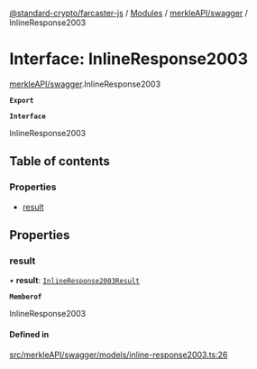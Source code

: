 [@standard-crypto/farcaster-js](../README.md) / [Modules](../modules.md) / [merkleAPI/swagger](../modules/merkleAPI_swagger.md) / InlineResponse2003

# Interface: InlineResponse2003

[merkleAPI/swagger](../modules/merkleAPI_swagger.md).InlineResponse2003

**`Export`**

**`Interface`**

InlineResponse2003

## Table of contents

### Properties

- [result](merkleAPI_swagger.InlineResponse2003.md#result)

## Properties

### result

• **result**: [`InlineResponse2003Result`](merkleAPI_swagger.InlineResponse2003Result.md)

**`Memberof`**

InlineResponse2003

#### Defined in

[src/merkleAPI/swagger/models/inline-response2003.ts:26](https://github.com/standard-crypto/farcaster-js/blob/main/src/merkleAPI/swagger/models/inline-response2003.ts#L26)
